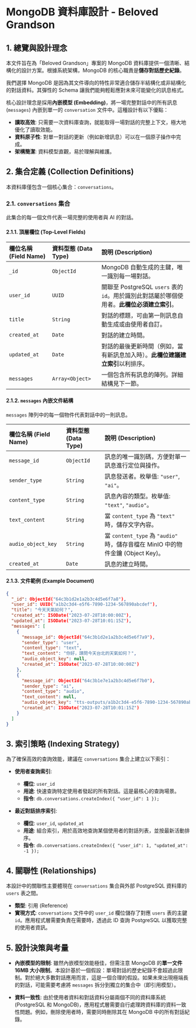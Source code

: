 # MongoDB 資料庫設計 - Beloved Grandson

## 1. 總覽與設計理念

本文件旨在為「Beloved Grandson」專案的 MongoDB 資料庫提供一個清晰、結構化的設計方案。根據系統架構，MongoDB 的核心職責是**儲存對話歷史紀錄**。

我們選擇 MongoDB 是因為其文件導向的特性非常適合儲存半結構化或非結構化的對話資料。其彈性的 Schema 讓我們能夠輕鬆應對未來可能變化的訊息格式。

核心設計理念是採用**內嵌模型 (Embedding)**，將一場完整對話中的所有訊息 (`messages`) 內嵌到單一的 `conversation` 文件中。這種設計有以下優點：
-   **讀取高效**: 只需要一次資料庫查詢，就能取得一場對話的完整上下文，極大地優化了讀取效能。
-   **資料原子性**: 對單一對話的更新（例如新增訊息）可以在一個原子操作中完成。
-   **架構簡潔**: 資料模型直觀，易於理解與維護。

## 2. 集合定義 (Collection Definitions)

本資料庫僅包含一個核心集合：`conversations`。

### 2.1. `conversations` 集合

此集合的每一個文件代表一場完整的使用者與 AI 的對話。

#### 2.1.1. 頂層欄位 (Top-Level Fields)

| 欄位名稱 (Field Name) | 資料型態 (Data Type) | 說明 (Description) |
| :--- | :--- | :--- |
| `_id` | `ObjectId` | MongoDB 自動生成的主鍵，唯一識別每一場對話。 |
| `user_id` | `UUID` | 關聯至 PostgreSQL `users` 表的 `id`。用於識別此對話屬於哪個使用者。**此欄位必須建立索引**。 |
| `title` | `String` | 對話的標題，可由第一則訊息自動生成或由使用者自訂。 |
| `created_at` | `Date` | 對話的建立時間。 |
| `updated_at` | `Date` | 對話的最後更新時間（例如，當有新訊息加入時）。**此欄位建議建立索引**以利排序。 |
| `messages` | `Array<Object>` | 一個包含所有訊息的陣列。詳細結構見下一節。 |

#### 2.1.2. `messages` 內嵌文件結構

`messages` 陣列中的每一個物件代表對話中的一則訊息。

| 欄位名稱 (Field Name) | 資料型態 (Data Type) | 說明 (Description) |
| :--- | :--- | :--- |
| `message_id` | `ObjectId` | 訊息的唯一識別碼，方便對單一訊息進行定位與操作。 |
| `sender_type` | `String` | 訊息發送者。枚舉值: `"user"`, `"ai"`。 |
| `content_type` | `String` | 訊息內容的類型。枚舉值: `"text"`, `"audio"`。 |
| `text_content` | `String` | 當 `content_type` 為 `"text"` 時，儲存文字內容。 |
| `audio_object_key`| `String` | 當 `content_type` 為 `"audio"` 時，儲存音檔在 MinIO 中的物件金鑰 (Object Key)。 |
| `created_at` | `Date` | 訊息的建立時間。 |

#### 2.1.3. 文件範例 (Example Document)

```json
{
  "_id": ObjectId("64c3b1d2e1a2b3c4d5e6f7a8"),
  "user_id": UUID("a1b2c3d4-e5f6-7890-1234-567890abcdef"),
  "title": "今天天氣如何？",
  "created_at": ISODate("2023-07-28T10:00:00Z"),
  "updated_at": ISODate("2023-07-28T10:01:15Z"),
  "messages": [
    {
      "message_id": ObjectId("64c3b1d2e1a2b3c4d5e6f7a9"),
      "sender_type": "user",
      "content_type": "text",
      "text_content": "你好，請問今天台北的天氣如何？",
      "audio_object_key": null,
      "created_at": ISODate("2023-07-28T10:00:00Z")
    },
    {
      "message_id": ObjectId("64c3b1e7e1a2b3c4d5e6f7b0"),
      "sender_type": "ai",
      "content_type": "audio",
      "text_content": null,
      "audio_object_key": "tts-outputs/a1b2c3d4-e5f6-7890-1234-567890abcdef/response.mp3",
      "created_at": ISODate("2023-07-28T10:01:15Z")
    }
  ]
}
```

## 3. 索引策略 (Indexing Strategy)

為了確保高效的查詢效能，建議在 `conversations` 集合上建立以下索引：

-   **使用者查詢索引**:
    -   **欄位**: `user_id`
    -   **用途**: 快速查詢特定使用者發起的所有對話。這是最核心的查詢場景。
    -   **指令**: `db.conversations.createIndex({ "user_id": 1 });`

-   **最近對話排序索引**:
    -   **欄位**: `user_id`, `updated_at`
    -   **用途**: 組合索引，用於高效地查詢某個使用者的對話列表，並按最新活動排序。
    -   **指令**: `db.conversations.createIndex({ "user_id": 1, "updated_at": -1 });`

## 4. 關聯性 (Relationships)

本設計中的關聯性主要體現在 `conversations` 集合與外部 PostgreSQL 資料庫的 `users` 表之間。

-   **類型**: 引用 (Reference)
-   **實現方式**: `conversations` 文件中的 `user_id` 欄位儲存了對應 `users` 表的主鍵 `id`。應用程式層需要負責在需要時，透過此 ID 查詢 PostgreSQL 以獲取完整的使用者資訊。

## 5. 設計決策與考量

-   **內嵌模型的限制**: 雖然內嵌模型效能極佳，但需注意 MongoDB 的**單一文件 16MB 大小限制**。本設計基於一個假設：單場對話的歷史紀錄不會超過此限制。對於絕大多數對話應用而言，這是一個合理的假設。如果未來出現極端長的對話，可能需要考慮將 `messages` 拆分到獨立的集合中（即引用模型）。

-   **資料一致性**: 由於使用者資料和對話資料分屬兩個不同的資料庫系統 (PostgreSQL 和 MongoDB)，應用程式層需要自行處理跨資料庫的資料一致性問題。例如，刪除使用者時，需要同時刪除其在 MongoDB 中的所有對話紀錄。
